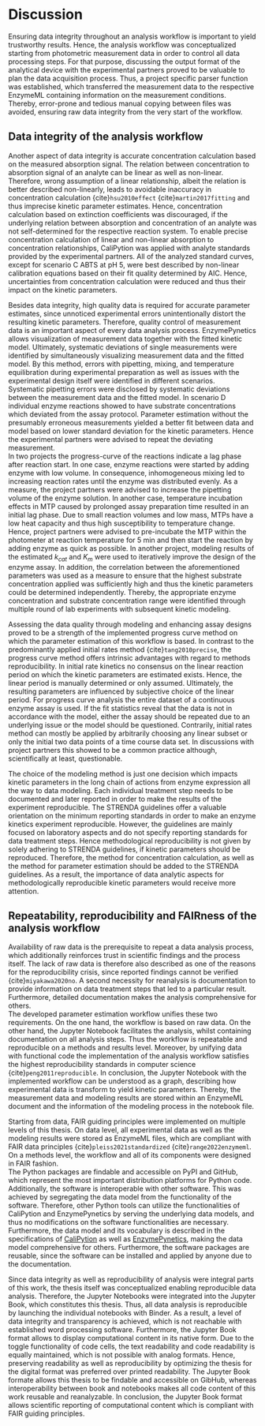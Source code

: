 # Discussion

Ensuring data integrity throughout an analysis workflow is important to yield trustworthy results. Hence, the analysis workflow was conceptualized starting from photometric measurement data in order to control all data processing steps. For that purpose, discussing the output format of the analytical device with the experimental partners proved to be valuable to plan the data acquisition process. Thus, a project specific parser function was established, which transferred the measurement data to the respective EnzymeML containing information on the measurement conditions. Thereby, error-prone and tedious manual copying between files was avoided, ensuring raw data integrity from the very start of the workflow.

## Data integrity of the analysis workflow

Another aspect of data integrity is accurate concentration calculation based on the measured absorption signal. The relation between concentration to absorption signal of an analyte can be linear as well as non-linear. Therefore, wrong assumption of a linear relationship, albeit the relation is better described non-linearly, leads to avoidable inaccuracy in concentration calculation {cite}`hsu2010effect` {cite}`martin2017fitting` and thus imprecise kinetic parameter estimates.
Hence, concentration calculation based on extinction coefficients was discouraged, if the underlying relation between absorption and concentration of an analyte was not self-determined for the respective reaction system.
To enable precise concentration calculation of linear and non-linear absorption to concentration relationships, CaliPytion was applied with analyte standards provided by the experimental partners.
All of the analyzed standard curves, except for scenario C ABTS at pH 5, were best described by non-linear calibration equations based on their fit quality determined by AIC. Hence, uncertainties from concentration calculation were reduced and thus their impact on the kinetic parameters.

Besides data integrity, high quality data is required for accurate parameter estimates, since unnoticed experimental errors unintentionally distort the resulting kinetic parameters. Therefore, quality control of measurement data is an important aspect of every data analysis process. EnzymePynetics allows visualization of measurement data together with the fitted kinetic model. Ultimately, systematic deviations of single measurements were identified by simultaneously visualizing measurement data and the fitted model.
By this method, errors with pipetting, mixing, and temperature equilibration during experimental preparation as well as issues with the experimental design itself were identified in different scenarios.  
Systematic pipetting errors were disclosed by systematic deviations between the measurement data and the fitted model.
In scenario D individual enzyme reactions showed to have substrate concentrations which deviated from the assay protocol. Parameter estimation without the presumably erroneous measurements yielded a better fit between data and model based on lower standard deviation for the kinetic parameters. Hence the experimental partners were advised to repeat the deviating measurement.  
In two projects the progress-curve of the reactions indicate a lag phase after reaction start. In one case, enzyme reactions were started by adding enzyme with low volume. In consequence, inhomogeneous mixing led to increasing reaction rates until the enzyme was distributed evenly. As a measure, the project partners were advised to increase the pipetting volume of the enzyme solution.
In another case, temperature incubation effects in MTP caused by prolonged assay preparation time resulted in an initial lag phase. Due to small reaction volumes and low mass, MTPs have a low heat capacity and thus high susceptibility to temperature change. Hence, project partners were advised to pre-incubate the MTP within the photometer at reaction temperature for 5 min and then start the reaction by adding enzyme as quick as possible.
In another project, modeling results of the estimated $k_{cat}$ and $K_{m}$ were used to iteratively improve the design of the enzyme assay. In addition, the correlation between the aforementioned parameters was used as a measure to ensure that the highest substrate concentration applied was sufficiently high and thus the kinetic parameters could be determined independently.
Thereby, the appropriate enzyme concentration and substrate concentration range were identified through multiple round of lab experiments with subsequent kinetic modeling.

Assessing the data quality through modeling and enhancing assay designs proved to be a strength of the implemented progress curve method on which the parameter estimation of this workflow is based. In contrast to the predominantly applied initial rates method {cite}`tang2010precise`, the progress curve method offers intrinsic advantages with regard to methods reproducibility.
In initial rate kinetics no consensus on the linear reaction period on which the kinetic parameters are estimated exists. Hence, the linear period is manually determined or only assumed. Ultimately, the resulting parameters are influenced by subjective choice of the linear period. For progress curve analysis the entire dataset of a continuous enzyme assay is used. If the fit statistics reveal that the data is not in accordance with the model, either the assay should be repeated due to an underlying issue or the model should be questioned. Contrarily, initial rates method can mostly be applied by arbitrarily choosing any linear subset or only the initial two data points of a time course data set. In discussions with project partners this showed to be a common practice although, scientifically at least, questionable.

The choice of the modeling method is just one decision which impacts kinetic parameters in the long chain of actions from enzyme expression all the way to data modeling. Each individual treatment step needs to be documented and later reported in order to make the results of the experiment reproducible. The STRENDA guidelines offer a valuable orientation on the minimum reporting standards in order to make an enzyme kinetics experiment reproducible. However, the guidelines are mainly focused on laboratory aspects and do not specify reporting standards for data treatment steps. Hence methodological reproducibility is not given by solely adhering to STRENDA guidelines, if kinetic parameters should be reproduced. Therefore, the method for concentration calculation, as well as the method for parameter estimation should be added to the STRENDA guidelines. As a result, the importance of data analytic aspects for methodologically reproducible kinetic parameters would receive more attention.

## Repeatability, reproducibility and FAIRness of the analysis workflow

Availability of raw data is the prerequisite to repeat a data analysis process, which additionally reinforces trust in scientific findings and the process itself. The lack of raw data is therefore also described as one of the reasons for the reproducibility crisis, since reported findings cannot be verified {cite}`miyakawa2020no`.
A second necessity for reanalysis is documentation to provide information on data treatment steps that led to a particular result. Furthermore, detailed documentation makes the analysis comprehensive for others.  
The developed parameter estimation workflow unifies these two requirements. On the one hand, the workflow is based on raw data. On the other hand, the Jupyter Notebook facilitates the analysis, whilst containing documentation on all analysis steps. Thus the workflow is repeatable and reproducible on a methods and results level. Moreover, by unifying data with functional code the implementation of the analysis workflow satisfies the highest reproducibility standards in computer science {cite}`peng2011reproducible`.
In conclusion, the Jupyter Notebook with the implemented workflow can be understood as a graph, describing how experimental data is transform to yield kinetic parameters. Thereby, the measurement data and modeling results are stored within an EnzymeML document and the information of the modeling process in the notebook file.

Starting from data, FAIR guiding principles were implemented on multiple levels of this thesis. On data level, all experimental data as well as the modeling results were stored as EnzymeML files, which are compliant with FAIR data principles {cite}`pleiss2021standardized` {cite}`range2022enzymeml`. On a methods level, the workflow and all of its components were designed in FAIR fashion.  
The Python packages are findable and accessible on PyPI and GitHub, which represent the most important distribution platforms for Python code. Additionally, the software is interoperable with other software. This was achieved by segregating the data model from the functionality of the software. Therefore, other Python tools can utilize the functionalities of CaliPytion and EnzymePynetics by serving the underlying data models, and thus no modifications on the software functionalities are necessary. Furthermore, the data model and its vocabulary is described in the specifications of [CaliPytion](https://github.com/FAIRChemistry/CaliPytion/blob/main/specifications/CalibrationModel.md) as well as [EnzymePynetics](https://github.com/haeussma/EnzymePynetics/blob/main/specifications/EnzymeKinetics.md), making the data model comprehensive for others. Furthermore, the software packages are reusable, since the software can be installed and applied by anyone due to the documentation.

Since data integrity as well as reproducibility of analysis were integral parts of this work, the thesis itself was conceptualized enabling reproducible data analysis. Therefore, the Jupyter Notebooks were integrated into the Jupyter Book, which constitutes this thesis. Thus, all data analysis is reproducible by launching the individual notebooks with Binder. As a result, a level of data integrity and transparency is achieved, which is not reachable with established word processing software. Furthermore, the Jupyter Book format allows to display computational content in its native form. Due to the toggle functionality of code cells, the text readability and code readability is equally maintained, which is not possible with analog formats. Hence, preserving readability as well as reproducibility by optimizing the thesis for the digital format was preferred over printed readability.
The Jupyter Book formate allows this thesis to be findable and accessible on GibHub, whereas interoperability between book and notebooks makes all code content of this work reusable and reanalyzable. In conclusion, the Jupyter Book format allows scientific reporting of computational content which is compliant with FAIR guiding principles.
